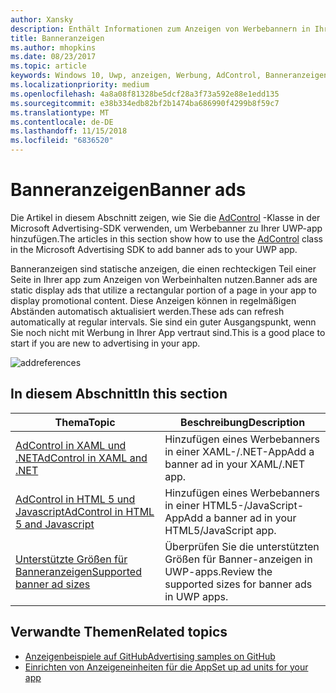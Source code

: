 ```yaml
---
author: Xansky
description: Enthält Informationen zum Anzeigen von Werbebannern in Ihrer UWP-app verwenden.
title: Banneranzeigen
ms.author: mhopkins
ms.date: 08/23/2017
ms.topic: article
keywords: Windows 10, Uwp, anzeigen, Werbung, AdControl, Banneranzeigen
ms.localizationpriority: medium
ms.openlocfilehash: 4a8a08f81328be5dcf28a3f73a592e88e1edd135
ms.sourcegitcommit: e38b334edb82bf2b1474ba686990f4299b8f59c7
ms.translationtype: MT
ms.contentlocale: de-DE
ms.lasthandoff: 11/15/2018
ms.locfileid: "6836520"
---
```

# <a name="banner-ads"></a><span data-ttu-id="33cfd-104">Banneranzeigen</span><span class="sxs-lookup"><span data-stu-id="33cfd-104">Banner ads</span></span>

<span data-ttu-id="33cfd-105">Die Artikel in diesem Abschnitt zeigen, wie Sie die [AdControl](https://docs.microsoft.com/uwp/api/microsoft.advertising.winrt.ui.adcontrol) -Klasse in der Microsoft Advertising-SDK verwenden, um Werbebanner zu Ihrer UWP-app hinzufügen.</span><span class="sxs-lookup"><span data-stu-id="33cfd-105">The articles in this section show how to use the [AdControl](https://docs.microsoft.com/uwp/api/microsoft.advertising.winrt.ui.adcontrol) class in the Microsoft Advertising SDK to add banner ads to your UWP app.</span></span>

<span data-ttu-id="33cfd-106">Banneranzeigen sind statische anzeigen, die einen rechteckigen Teil einer Seite in Ihrer app zum Anzeigen von Werbeinhalten nutzen.</span><span class="sxs-lookup"><span data-stu-id="33cfd-106">Banner ads are static display ads that utilize a rectangular portion of a page in your app to display promotional content.</span></span> <span data-ttu-id="33cfd-107">Diese Anzeigen können in regelmäßigen Abständen automatisch aktualisiert werden.</span><span class="sxs-lookup"><span data-stu-id="33cfd-107">These ads can refresh automatically at regular intervals.</span></span> <span data-ttu-id="33cfd-108">Sie sind ein guter Ausgangspunkt, wenn Sie noch nicht mit Werbung in Ihrer App vertraut sind.</span><span class="sxs-lookup"><span data-stu-id="33cfd-108">This is a good place to start if you are new to advertising in your app.</span></span>

![addreferences](images/banner-ad.png)

## <a name="in-this-section"></a><span data-ttu-id="33cfd-110">In diesem Abschnitt</span><span class="sxs-lookup"><span data-stu-id="33cfd-110">In this section</span></span>

|  <span data-ttu-id="33cfd-111">Thema</span><span class="sxs-lookup"><span data-stu-id="33cfd-111">Topic</span></span>    | <span data-ttu-id="33cfd-112">Beschreibung</span><span class="sxs-lookup"><span data-stu-id="33cfd-112">Description</span></span> |               
|----------|-------|
| [<span data-ttu-id="33cfd-113">AdControl in XAML und .NET</span><span class="sxs-lookup"><span data-stu-id="33cfd-113">AdControl in XAML and .NET</span></span>](adcontrol-in-xaml-and--net.md)     | <span data-ttu-id="33cfd-114">Hinzufügen eines Werbebanners in einer XAML-/.NET-App</span><span class="sxs-lookup"><span data-stu-id="33cfd-114">Add a banner ad in your XAML/.NET app.</span></span>        |
| [<span data-ttu-id="33cfd-115">AdControl in HTML 5 und Javascript</span><span class="sxs-lookup"><span data-stu-id="33cfd-115">AdControl in HTML 5 and Javascript</span></span>](adcontrol-in-html-5-and-javascript.md)     | <span data-ttu-id="33cfd-116">Hinzufügen eines Werbebanners in einer HTML5-/JavaScript-App</span><span class="sxs-lookup"><span data-stu-id="33cfd-116">Add a banner ad in your HTML5/JavaScript app.</span></span>        |
| [<span data-ttu-id="33cfd-117">Unterstützte Größen für Banneranzeigen</span><span class="sxs-lookup"><span data-stu-id="33cfd-117">Supported banner ad sizes</span></span>](supported-ad-sizes-for-banner-ads.md)    |  <span data-ttu-id="33cfd-118">Überprüfen Sie die unterstützten Größen für Banner-anzeigen in UWP-apps.</span><span class="sxs-lookup"><span data-stu-id="33cfd-118">Review the supported sizes for banner ads in UWP apps.</span></span>        |


## <a name="related-topics"></a><span data-ttu-id="33cfd-119">Verwandte Themen</span><span class="sxs-lookup"><span data-stu-id="33cfd-119">Related topics</span></span>

* [<span data-ttu-id="33cfd-120">Anzeigenbeispiele auf GitHub</span><span class="sxs-lookup"><span data-stu-id="33cfd-120">Advertising samples on GitHub</span></span>](http://aka.ms/githubads)
* [<span data-ttu-id="33cfd-121">Einrichten von Anzeigeneinheiten für die App</span><span class="sxs-lookup"><span data-stu-id="33cfd-121">Set up ad units for your app</span></span>](set-up-ad-units-in-your-app.md)
